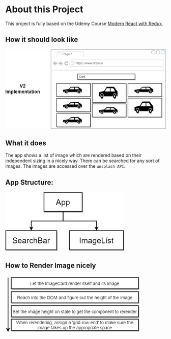# About this Project

This project is fully based on the Udemy Course [Modern React with Redux](https://www.udemy.com/course/react-redux/).

## How it should look like
![mockup](img/mockup.png)

## What it does

The app shows a list of image which are rendered based on their independent sizing in a nicely way. There can be searched for any sort of images. The images are accessed over the `unsplash API`.

## App Structure:
![structure](img/tree.png)

## How to Render Image nicely
![CardStyle](img/CardStyle.png)


